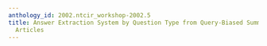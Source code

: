 ```yaml
---
anthology_id: 2002.ntcir_workshop-2002.5
title: Answer Extraction System by Question Type from Query-Biased Summary for Newspaper
  Articles
---
```

